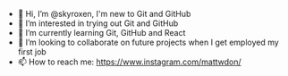 - 👋 Hi, I’m @skyroxen, I'm new to Git and GitHub
- 👀 I’m interested in trying out Git and GitHub
- 🌱 I’m currently learning Git, GitHub and React
- 💞️ I’m looking to collaborate on future projects when I get employed my first job
- 📫 How to reach me: https://www.instagram.com/mattwdon/

<!---
skyroxen/skyroxen is a ✨ special ✨ repository because its `README.md` (this file) appears on your GitHub profile.
You can click the Preview link to take a look at your changes.
--->
